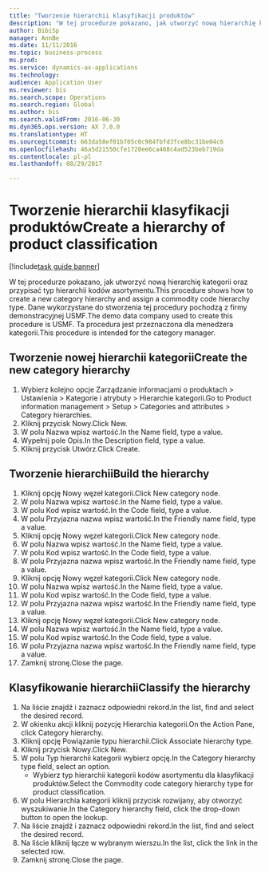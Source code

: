 ```yaml
--- 
title: "Tworzenie hierarchii klasyfikacji produktów"
description: "W tej procedurze pokazano, jak utworzyć nową hierarchię kategorii oraz przypisać typ hierarchii kodów asortymentu."
author: BibiSp
manager: AnnBe
ms.date: 11/11/2016
ms.topic: business-process
ms.prod: 
ms.service: dynamics-ax-applications
ms.technology: 
audience: Application User
ms.reviewer: bis
ms.search.scope: Operations
ms.search.region: Global
ms.author: bis
ms.search.validFrom: 2016-06-30
ms.dyn365.ops.version: AX 7.0.0
ms.translationtype: HT
ms.sourcegitcommit: 663da58ef01b705c0c984fbfd3fce8bc31be04c6
ms.openlocfilehash: 46a5d21550cfe1728ee6ca468c4ad523beb719da
ms.contentlocale: pl-pl
ms.lasthandoff: 08/29/2017

---
```

# <a name="create-a-hierarchy-of-product-classification"></a><span data-ttu-id="084a4-103">Tworzenie hierarchii klasyfikacji produktów</span><span class="sxs-lookup"><span data-stu-id="084a4-103">Create a hierarchy of product classification</span></span>

[!include[task guide banner](../../includes/task-guide-banner.md)]

<span data-ttu-id="084a4-104">W tej procedurze pokazano, jak utworzyć nową hierarchię kategorii oraz przypisać typ hierarchii kodów asortymentu.</span><span class="sxs-lookup"><span data-stu-id="084a4-104">This procedure shows how to create a new category hierarchy and assign a commodity code hierarchy type.</span></span> <span data-ttu-id="084a4-105">Dane wykorzystane do stworzenia tej procedury pochodzą z firmy demonstracyjnej USMF.</span><span class="sxs-lookup"><span data-stu-id="084a4-105">The demo data company used to create this procedure is USMF.</span></span> <span data-ttu-id="084a4-106">Ta procedura jest przeznaczona dla menedżera kategorii.</span><span class="sxs-lookup"><span data-stu-id="084a4-106">This procedure is intended for the category manager.</span></span>


## <a name="create-the-new-category-hierarchy"></a><span data-ttu-id="084a4-107">Tworzenie nowej hierarchii kategorii</span><span class="sxs-lookup"><span data-stu-id="084a4-107">Create the new category hierarchy</span></span>
1. <span data-ttu-id="084a4-108">Wybierz kolejno opcje Zarządzanie informacjami o produktach > Ustawienia > Kategorie i atrybuty > Hierarchie kategorii.</span><span class="sxs-lookup"><span data-stu-id="084a4-108">Go to Product information management > Setup > Categories and attributes > Category hierarchies.</span></span>
2. <span data-ttu-id="084a4-109">Kliknij przycisk Nowy.</span><span class="sxs-lookup"><span data-stu-id="084a4-109">Click New.</span></span>
3. <span data-ttu-id="084a4-110">W polu Nazwa wpisz wartość.</span><span class="sxs-lookup"><span data-stu-id="084a4-110">In the Name field, type a value.</span></span>
4. <span data-ttu-id="084a4-111">Wypełnij pole Opis.</span><span class="sxs-lookup"><span data-stu-id="084a4-111">In the Description field, type a value.</span></span>
5. <span data-ttu-id="084a4-112">Kliknij przycisk Utwórz.</span><span class="sxs-lookup"><span data-stu-id="084a4-112">Click Create.</span></span>

## <a name="build-the-hierarchy"></a><span data-ttu-id="084a4-113">Tworzenie hierarchii</span><span class="sxs-lookup"><span data-stu-id="084a4-113">Build the hierarchy</span></span>
1. <span data-ttu-id="084a4-114">Kliknij opcję Nowy węzeł kategorii.</span><span class="sxs-lookup"><span data-stu-id="084a4-114">Click New category node.</span></span>
2. <span data-ttu-id="084a4-115">W polu Nazwa wpisz wartość.</span><span class="sxs-lookup"><span data-stu-id="084a4-115">In the Name field, type a value.</span></span>
3. <span data-ttu-id="084a4-116">W polu Kod wpisz wartość.</span><span class="sxs-lookup"><span data-stu-id="084a4-116">In the Code field, type a value.</span></span>
4. <span data-ttu-id="084a4-117">W polu Przyjazna nazwa wpisz wartość.</span><span class="sxs-lookup"><span data-stu-id="084a4-117">In the Friendly name field, type a value.</span></span>
5. <span data-ttu-id="084a4-118">Kliknij opcję Nowy węzeł kategorii.</span><span class="sxs-lookup"><span data-stu-id="084a4-118">Click New category node.</span></span>
6. <span data-ttu-id="084a4-119">W polu Nazwa wpisz wartość.</span><span class="sxs-lookup"><span data-stu-id="084a4-119">In the Name field, type a value.</span></span>
7. <span data-ttu-id="084a4-120">W polu Kod wpisz wartość.</span><span class="sxs-lookup"><span data-stu-id="084a4-120">In the Code field, type a value.</span></span>
8. <span data-ttu-id="084a4-121">W polu Przyjazna nazwa wpisz wartość.</span><span class="sxs-lookup"><span data-stu-id="084a4-121">In the Friendly name field, type a value.</span></span>
9. <span data-ttu-id="084a4-122">Kliknij opcję Nowy węzeł kategorii.</span><span class="sxs-lookup"><span data-stu-id="084a4-122">Click New category node.</span></span>
10. <span data-ttu-id="084a4-123">W polu Nazwa wpisz wartość.</span><span class="sxs-lookup"><span data-stu-id="084a4-123">In the Name field, type a value.</span></span>
11. <span data-ttu-id="084a4-124">W polu Kod wpisz wartość.</span><span class="sxs-lookup"><span data-stu-id="084a4-124">In the Code field, type a value.</span></span>
12. <span data-ttu-id="084a4-125">W polu Przyjazna nazwa wpisz wartość.</span><span class="sxs-lookup"><span data-stu-id="084a4-125">In the Friendly name field, type a value.</span></span>
13. <span data-ttu-id="084a4-126">Kliknij opcję Nowy węzeł kategorii.</span><span class="sxs-lookup"><span data-stu-id="084a4-126">Click New category node.</span></span>
14. <span data-ttu-id="084a4-127">W polu Nazwa wpisz wartość.</span><span class="sxs-lookup"><span data-stu-id="084a4-127">In the Name field, type a value.</span></span>
15. <span data-ttu-id="084a4-128">W polu Kod wpisz wartość.</span><span class="sxs-lookup"><span data-stu-id="084a4-128">In the Code field, type a value.</span></span>
16. <span data-ttu-id="084a4-129">W polu Przyjazna nazwa wpisz wartość.</span><span class="sxs-lookup"><span data-stu-id="084a4-129">In the Friendly name field, type a value.</span></span>
17. <span data-ttu-id="084a4-130">Zamknij stronę.</span><span class="sxs-lookup"><span data-stu-id="084a4-130">Close the page.</span></span>

## <a name="classify-the-hierarchy"></a><span data-ttu-id="084a4-131">Klasyfikowanie hierarchii</span><span class="sxs-lookup"><span data-stu-id="084a4-131">Classify the hierarchy</span></span>
1. <span data-ttu-id="084a4-132">Na liście znajdź i zaznacz odpowiedni rekord.</span><span class="sxs-lookup"><span data-stu-id="084a4-132">In the list, find and select the desired record.</span></span>
2. <span data-ttu-id="084a4-133">W okienku akcji kliknij pozycję Hierarchia kategorii.</span><span class="sxs-lookup"><span data-stu-id="084a4-133">On the Action Pane, click Category hierarchy.</span></span>
3. <span data-ttu-id="084a4-134">Kliknij opcję Powiązanie typu hierarchii.</span><span class="sxs-lookup"><span data-stu-id="084a4-134">Click Associate hierarchy type.</span></span>
4. <span data-ttu-id="084a4-135">Kliknij przycisk Nowy.</span><span class="sxs-lookup"><span data-stu-id="084a4-135">Click New.</span></span>
5. <span data-ttu-id="084a4-136">W polu Typ hierarchii kategorii wybierz opcję.</span><span class="sxs-lookup"><span data-stu-id="084a4-136">In the Category hierarchy type field, select an option.</span></span>
    * <span data-ttu-id="084a4-137">Wybierz typ hierarchii kategorii kodów asortymentu dla klasyfikacji produktów.</span><span class="sxs-lookup"><span data-stu-id="084a4-137">Select the Commodity code category hierarchy type for product classification.</span></span>  
6. <span data-ttu-id="084a4-138">W polu Hierarchia kategorii kliknij przycisk rozwijany, aby otworzyć wyszukiwanie.</span><span class="sxs-lookup"><span data-stu-id="084a4-138">In the Category hierarchy field, click the drop-down button to open the lookup.</span></span>
7. <span data-ttu-id="084a4-139">Na liście znajdź i zaznacz odpowiedni rekord.</span><span class="sxs-lookup"><span data-stu-id="084a4-139">In the list, find and select the desired record.</span></span>
8. <span data-ttu-id="084a4-140">Na liście kliknij łącze w wybranym wierszu.</span><span class="sxs-lookup"><span data-stu-id="084a4-140">In the list, click the link in the selected row.</span></span>
9. <span data-ttu-id="084a4-141">Zamknij stronę.</span><span class="sxs-lookup"><span data-stu-id="084a4-141">Close the page.</span></span>


